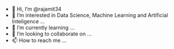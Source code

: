 - 👋 Hi, I’m @rajamit34
- 👀 I’m interested in Data Science, Machine Learning and Artificial Inteligence ...
- 🌱 I’m currently learning ...
- 💞️ I’m looking to collaborate on ...
- 📫 How to reach me ...

<!---
rajamit34/rajamit34 is a ✨ special ✨ repository because its `README.md` (this file) appears on your GitHub profile.
You can click the Preview link to take a look at your changes.
--->
